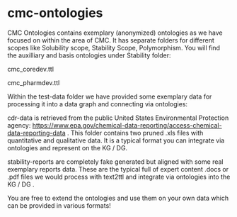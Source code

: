 # cmc-ontologies
CMC Ontologies contains exemplary (anonymized) ontologies as we have focused on within the area of CMC. It has separate folders for different scopes like Solubility scope, Stability Scope, Polymorphism. You will find the auxilliary and basis ontologies under Stability folder:

cmc_coredev.ttl

cmc_pharmdev.ttl 

Within the test-data folder we have provided some exemplary data for processing it into a data graph and connecting via ontologies:

cdr-data is retrieved from the public United States Environmental Protection agency: https://www.epa.gov/chemical-data-reporting/access-chemical-data-reporting-data . This folder contains two pruned .xls files with quantitative and qualitative data. It is a typical format you can integrate via ontologies and represent on the KG / DG.

stability-reports are completely fake generated but aligned with some real exemplary reports data. These are the typical full of expert content .docs or .pdf files we would process with text2ttl and integrate via ontologies into the KG / DG .

You are free to extend the ontologies and use them on your own data which can be provided in various formats!


